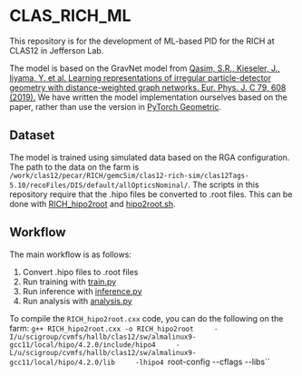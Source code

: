 # CLAS_RICH_ML
This repository is for the development of ML-based PID for the RICH at CLAS12 in Jefferson Lab.

The model is based on the GravNet model from  [Qasim, S.R., Kieseler, J., Iiyama, Y. et al. Learning representations of irregular particle-detector geometry with distance-weighted graph networks. Eur. Phys. J. C 79, 608 (2019).](https://link.springer.com/article/10.1140/epjc/s10052-019-7113-9) We have written the model implementation ourselves based on the paper, rather than use the version in [PyTorch Geometric](https://pytorch-geometric.readthedocs.io/en/2.5.3/generated/torch_geometric.nn.conv.GravNetConv.html).

## Dataset
The model is trained using simulated data based on the RGA configuration. The path to the data on the farm is `/work/clas12/pecar/RICH/gemcSim/clas12-rich-sim/clas12Tags-5.10/recoFiles/DIS/default/allOpticsNominal/`. The scripts in this repository require that the .hipo files be converted to .root files. This can be done with [RICH_hipo2root](https://github.com/rymilton/CLAS_RICH_ML/blob/main/RICH_hipo2root.cxx) and [hipo2root.sh](https://github.com/rymilton/CLAS_RICH_ML/blob/main/hipo2root.sh).

## Workflow
The main workflow is as follows:
1. Convert .hipo files to .root files
2. Run training with [train.py](https://github.com/rymilton/CLAS_RICH_ML/blob/main/train.py)
3. Run inference with [inference.py](https://github.com/rymilton/CLAS_RICH_ML/blob/main/inference.py)
4. Run analysis with [analysis.py](https://github.com/rymilton/CLAS_RICH_ML/blob/main/analysis.py)

To compile the `RICH_hipo2root.cxx` code, you can do the following on the farm: `g++ RICH_hipo2root.cxx -o RICH_hipo2root     -I/u/scigroup/cvmfs/hallb/clas12/sw/almalinux9-gcc11/local/hipo/4.2.0/include/hipo4     -L/u/scigroup/cvmfs/hallb/clas12/sw/almalinux9-gcc11/local/hipo/4.2.0/lib     -lhipo4 `root-config --cflags --libs``
